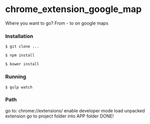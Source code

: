 # chrome_extension_google_map
Where you want to go? From - to on google maps

### Installation

`$ git clone ...`

`$ npm install`

`$ bower install`

### Running

`$ gulp watch`

### Path

go to: chrome://extensions/
enable developer mode
load unpacked extension
go to project folder into APP folder
DONE!
